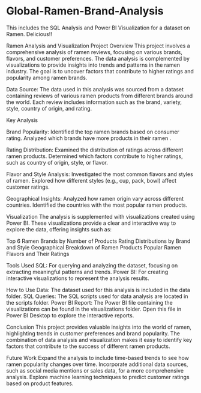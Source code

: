 # Global-Ramen-Brand-Analysis
This includes the SQL Analysis and Power BI Visualization for a dataset on Ramen. Delicious!!


Ramen Analysis and Visualization
Project Overview
This project involves a comprehensive analysis of ramen reviews, focusing on various brands, flavors, and customer preferences. The data analysis is complemented by visualizations to provide insights into trends and patterns in the ramen industry. The goal is to uncover factors that contribute to higher ratings and popularity among ramen brands.

Data Source:
The data used in this analysis was sourced from a dataset containing reviews of various ramen products from different brands around the world. Each review includes information such as the brand, variety, style, country of origin, and rating.

Key Analysis

Brand Popularity:
Identified the top ramen brands based on consumer rating.
Analyzed which brands have more products in their ramen .

Rating Distribution:
Examined the distribution of ratings across different ramen products.
Determined which factors contribute to higher ratings, such as country of origin, style, or flavor.

Flavor and Style Analysis:
Investigated the most common flavors and styles of ramen.
Explored how different styles (e.g., cup, pack, bowl) affect customer ratings.

Geographical Insights:
Analyzed how ramen origin vary across different countries.
Identified the countries with the most popular ramen products.

Visualization
The analysis is supplemented with visualizations created using Power BI. 
These visualizations provide a clear and interactive way to explore the data, offering insights such as:

Top 6 Ramen Brands by Number of Products
Rating Distributions by Brand and Style
Geographical Breakdown of Ramen Products
Popular Ramen Flavors and Their Ratings

Tools Used
SQL: For querying and analyzing the dataset, focusing on extracting meaningful patterns and trends.
Power BI: For creating interactive visualizations to represent the analysis results.

How to Use
Data: The dataset used for this analysis is included in the data folder.
SQL Queries: The SQL scripts used for data analysis are located in the scripts folder.
Power BI Report: The Power BI file containing the visualizations can be found in the visualizations folder. Open this file in Power BI Desktop to explore the interactive reports.

Conclusion
This project provides valuable insights into the world of ramen, highlighting trends in customer preferences and brand popularity. The combination of data analysis and visualization makes it easy to identify key factors that contribute to the success of different ramen products.

Future Work
Expand the analysis to include time-based trends to see how ramen popularity changes over time.
Incorporate additional data sources, such as social media mentions or sales data, for a more comprehensive analysis.
Explore machine learning techniques to predict customer ratings based on product features.
